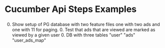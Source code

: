 # Cucumber Api Steps Examples

###

0. Show setup of PG database with two feature files one with two ads and one with 11 for paging.
   0. Test that ads that are viewed are marked as viewed by a given user
   0. DB with three tables "user" "ads" "user_ads_map"
